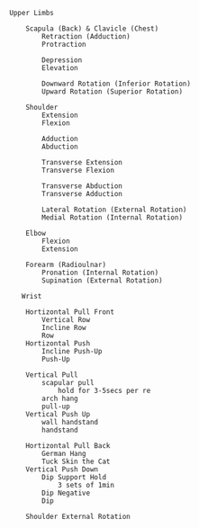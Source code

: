     Upper Limbs
        
        Scapula (Back) & Clavicle (Chest)
            Retraction (Adduction)
            Protraction     
                
            Depression
            Elevation
            
            Downward Rotation (Inferior Rotation)
            Upward Rotation (Superior Rotation)
        
        Shoulder
            Extension
            Flexion
               
            Adduction
            Abduction    
            
            Transverse Extension
            Transverse Flexion    
            
            Transverse Abduction
            Transverse Adduction  
            
            Lateral Rotation (External Rotation)
            Medial Rotation (Internal Rotation)
                
        Elbow
            Flexion
            Extension
               
        Forearm (Radioulnar)
            Pronation (Internal Rotation)
            Supination (External Rotation)
       
       Wrist
       
        Hortizontal Pull Front
            Vertical Row
            Incline Row
            Row
        Hortizontal Push
            Incline Push-Up
            Push-Up
        
        Vertical Pull
            scapular pull
                hold for 3-5secs per re
            arch hang
            pull-up
        Vertical Push Up
            wall handstand
            handstand
        
        Hortizontal Pull Back
            German Hang
            Tuck Skin the Cat
        Vertical Push Down 
            Dip Support Hold
                3 sets of 1min
            Dip Negative
            Dip
        
        Shoulder External Rotation
        
